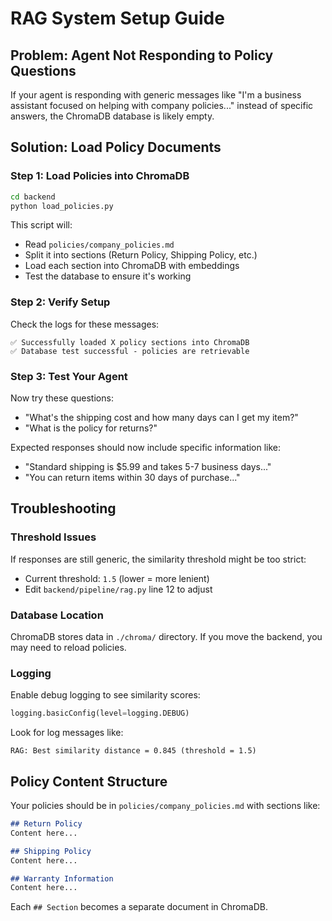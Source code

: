 # RAG System Setup Guide

## Problem: Agent Not Responding to Policy Questions

If your agent is responding with generic messages like "I'm a business assistant focused on helping with company policies..." instead of specific answers, the ChromaDB database is likely empty.

## Solution: Load Policy Documents

### Step 1: Load Policies into ChromaDB
```bash
cd backend
python load_policies.py
```

This script will:
- Read `policies/company_policies.md`
- Split it into sections (Return Policy, Shipping Policy, etc.)
- Load each section into ChromaDB with embeddings
- Test the database to ensure it's working

### Step 2: Verify Setup
Check the logs for these messages:
```
✅ Successfully loaded X policy sections into ChromaDB
✅ Database test successful - policies are retrievable
```

### Step 3: Test Your Agent
Now try these questions:
- "What's the shipping cost and how many days can I get my item?"
- "What is the policy for returns?"

Expected responses should now include specific information like:
- "Standard shipping is $5.99 and takes 5-7 business days..."
- "You can return items within 30 days of purchase..."

## Troubleshooting

### Threshold Issues
If responses are still generic, the similarity threshold might be too strict:
- Current threshold: `1.5` (lower = more lenient)
- Edit `backend/pipeline/rag.py` line 12 to adjust

### Database Location
ChromaDB stores data in `./chroma/` directory. If you move the backend, you may need to reload policies.

### Logging
Enable debug logging to see similarity scores:
```python
logging.basicConfig(level=logging.DEBUG)
```

Look for log messages like:
```
RAG: Best similarity distance = 0.845 (threshold = 1.5)
```

## Policy Content Structure

Your policies should be in `policies/company_policies.md` with sections like:
```markdown
## Return Policy
Content here...

## Shipping Policy  
Content here...

## Warranty Information
Content here...
```

Each `## Section` becomes a separate document in ChromaDB.
